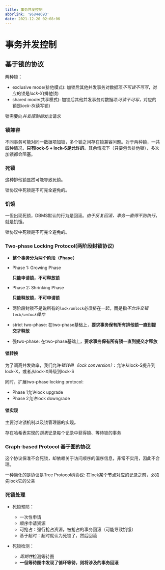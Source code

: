 ```yaml
---
title: 事务并发控制
abbrlink: '9684e693'
date: 2021-12-20 02:08:06
---
```

# 事务并发控制
## 基于锁的协议
两种锁：
- exclusive mode(排他模式): 加锁后其他并发事务对数据项*不可读不可写*，对应的锁是*lock-X*(排他锁)
- shared mode(共享模式): 加锁后其他并发事务对数据项*可读不可写*，对应的锁是*lock-S*(读写锁)

锁需要向*并发控制器*发出请求

### 锁兼容

不同事务可能对同一数据项加锁，多个锁之间存在锁兼容问题。对于两种锁，一共四种情况，**只有lock-S + lock-S是允许的**。其余情况下（只要包含排他锁），多次加锁都会阻塞。

### 死锁

这种排他锁显然可能导致死锁。

锁协议中死锁是不可完全避免的。


### 饥饿

一但出现死锁，DBMS默认的行为是回滚。*由于反复回滚，事务一直得不到执行*，就是饥饿。

锁协议中死锁是不可完全避免的。


### Two-phase Locking Protocol(两阶段封锁协议)
- **整个事务分为两个阶段（Phase）**
- Phase 1: Growing Phase

  **只能申请锁，不可释放锁**

- Phase 2: Shrinking Phase

  **只能释放锁，不可申请锁**

- 两阶段封锁不是说所有的`lock/unlock`必须挤在一起，而是指*不允许交错`lock/unlock`操作*
- strict two-phase: 在two-phase基础上，**要求事务保有所有排他锁一直到提交才释放**
- 强two-phase: 在two-phase基础上，**要求事务保有所有锁一直到提交才释放**

#### 锁转换

为了调高并发效率，我们允许*锁转换（lock conversion）*：允许从lock-S提升到lock-X，或者从lock-X降级到lock-S

同时，扩展two-phase locking protocol:
- Phase 1允许lock upgrade
- Phase 2允许lock downgrade

#### 锁实现

主要讨论锁机制以及锁管理器的实现。

存在哈希表实现的*锁表*记录每个记录中获得锁、等待锁的事务

### Graph-based Protocol 基于图的协议

这个协议保准不会死锁，却依赖关于访问顺序的偏序信息，非常不实用，因此不合理。

一种简化的是协议是Tree Protocol树协议: 在lock某个节点对应的记录之前，必须先lock它的父亲

### 死锁处理
- 死锁预防：
  - 一次性申请
  - 顺序申请资源
  - 可抢占：强行抢占资源，被抢占的事务回滚（可能导致饥饿）
  - 基于超时：超时就认为死锁了，然后回滚

- 死锁检测：
  - *周期性*检测等待图
  - **一但等待图中发现了循环等待，则将涉及的事务回滚**